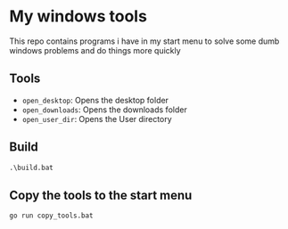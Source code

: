 # My windows tools
This repo contains programs i have in my start menu to solve some dumb windows problems and do things more quickly

## Tools
- `open_desktop`: Opens the desktop folder
- `open_downloads`: Opens the downloads folder
- `open_user_dir`: Opens the User directory

## Build
```bat
.\build.bat
```

## Copy the tools to the start menu
```bat
go run copy_tools.bat
```
